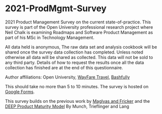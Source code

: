 # 2021-ProdMgmt-Survey
2021 Product Management Survey on the current state-of-practice. This survey is part of the Open University professional research project where Neil Chalk is examining Roadmaps and Software Product Management as part of his MSc in Technology Management. 

All data held is anonymous, The raw data set and analysis cookbook will be shared once the survey data collection has completed. Unless noted otherwise all data will be shared as collected. This data will not be sold to any third party. Details of how to request the results once all the data collection has finished are at the end of this questionnaire.

Author affiliations: Open University, [WayFare Travel](http://www.letswayfare.com), [Bashfully](https://bashful.ly)

This should take no more than 5 to 10 minutes. The survey is hosted on [Google Forms](https://forms.gle/uQ6jiy44jJe7iUZV9).

This survey builds on the previous work by [Maglyas and Fricker](https://www.researchgate.net/publication/267271367_The_Preliminary_Results_from_the_Software_Product_Management_State-of-Practice_Survey) and the [DEEP Product Maturity Model](https://www.researchgate.net/publication/336070112_The_Product_Roadmap_Maturity_Model_DEEP_Validation_of_a_Method_for_Assessing_the_Product_Roadmap_Capabilities_of_Organizations) By Munch, Trieflinger and Lang

